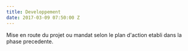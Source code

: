```yaml
---
title: Developpement
date: 2017-03-09 07:50:00 Z
---
```


Mise en route du projet ou mandat selon le plan d'action etabli dans la phase precedente.